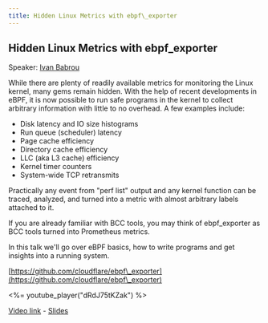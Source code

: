 ```yaml
---
title: Hidden Linux Metrics with ebpf\_exporter
---
```


## Hidden Linux Metrics with ebpf\_exporter

Speaker: [Ivan Babrou](/2018-munich/speakers/ivan-babrou/)

While there are plenty of readily available metrics for monitoring the Linux kernel, many gems remain hidden. With the help of recent developments in eBPF, it is now possible to run safe programs in the kernel to collect arbitrary information with little to no overhead. A few examples include:

* Disk latency and IO size histograms
* Run queue (scheduler) latency
* Page cache efficiency
* Directory cache efficiency
* LLC (aka L3 cache) efficiency
* Kernel timer counters
* System-wide TCP retransmits

Practically any event from "perf list" output and any kernel function can be traced, analyzed, and turned into a metric with almost arbitrary labels attached to it.

If you are already familiar with BCC tools, you may think of ebpf\_exporter as BCC tools turned into Prometheus metrics.

In this talk we'll go over eBPF basics, how to write programs and get insights into a running system.

[https://github.com/cloudflare/ebpf\_exporter](https://github.com/cloudflare/ebpf\_exporter)

<%= youtube_player("dRdJ75tKZak") %>

[Video link](https://youtu.be/dRdJ75tKZak) -
[Slides](/2018-munich/slides/hidden-linux-metrics-with-ebpf-exporter.pdf)
